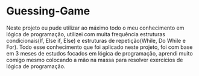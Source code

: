# Guessing-Game

Neste projeto eu pude utilizar ao máximo todo o meu conhecimento em lógica de programação, utilizei com muita frequência estruturas condicionais(If, Else if, Else) e estruturas de repetição(While, Do While e For).
Todo esse conhecimento que foi aplicado neste projeto, foi com base em 3 meses de estudos focados em lógica de programação, aprendi muito comigo mesmo colocando a mão na massa para resolver exercícios de lógica de programação.
